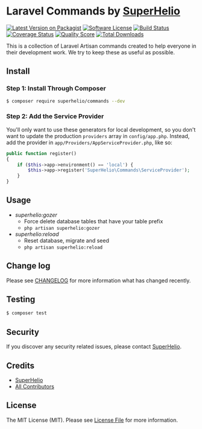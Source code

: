 # Laravel Commands by [SuperHelio](link-author)

[![Latest Version on Packagist][ico-version]][link-packagist]
[![Software License][ico-license]](LICENSE.md)
[![Build Status][ico-travis]][link-travis]
[![Coverage Status][ico-scrutinizer]][link-scrutinizer]
[![Quality Score][ico-code-quality]][link-code-quality]
[![Total Downloads][ico-downloads]][link-downloads]

This is a collection of Laravel Artisan commands created to help everyone
in their development work. We try to keep these as useful as possible.

## Install

### Step 1: Install Through Composer

``` bash
$ composer require superhelio/commands --dev
```

### Step 2: Add the Service Provider

You'll only want to use these generators for local development, so you don't want to update the production `providers` array in `config/app.php`. Instead, add the provider in `app/Providers/AppServiceProvider.php`, like so:

```php
public function register()
{
    if ($this->app->environment() == 'local') {
        $this->app->register('SuperHelio\Commands\ServiceProvider');
    }
}
```

## Usage

- *superhelio:gozer*
    - Force delete database tables that have your table prefix
    - `php artisan superhelio:gozer`
- *superhelio:reload*
    - Reset database, migrate and seed
    - `php artisan superhelio:reload`

## Change log

Please see [CHANGELOG](CHANGELOG.md) for more information what has changed recently.

## Testing

``` bash
$ composer test
```

## Security

If you discover any security related issues, please contact [SuperHelio](link-author).

## Credits

- [SuperHelio][link-author]
- [All Contributors][link-contributors]

## License

The MIT License (MIT). Please see [License File](LICENSE.md) for more information.

[ico-version]: https://img.shields.io/packagist/v/superhelio/commands.svg?style=flat-square
[ico-license]: https://img.shields.io/badge/license-MIT-brightgreen.svg?style=flat-square
[ico-travis]: https://img.shields.io/travis/superhelio/commands/master.svg?style=flat-square
[ico-scrutinizer]: https://img.shields.io/scrutinizer/coverage/g/superhelio/commands.svg?style=flat-square
[ico-code-quality]: https://img.shields.io/scrutinizer/g/superhelio/commands.svg?style=flat-square
[ico-downloads]: https://img.shields.io/packagist/dt/superhelio/commands.svg?style=flat-square

[link-packagist]: https://packagist.org/packages/superhelio/commands
[link-travis]: https://travis-ci.org/superhelio/commands
[link-scrutinizer]: https://scrutinizer-ci.com/g/superhelio/commands/code-structure
[link-code-quality]: https://scrutinizer-ci.com/g/superhelio/commands
[link-downloads]: https://packagist.org/packages/superhelio/commands
[link-author]: https://github.com/superhelio
[link-contributors]: https://github.com/superhelio/commands/graphs/contributors
